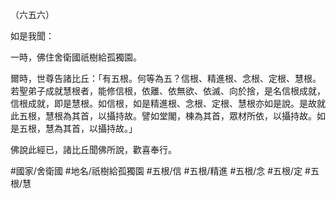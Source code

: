 （六五六）

如是我聞：

一時，佛住舍衛國祇樹給孤獨園。

爾時，世尊告諸比丘：「有五根。何等為五？信根、精進根、念根、定根、慧根。若聖弟子成就慧根者，能修信根，依離、依無欲、依滅、向於捨，是名信根成就，信根成就，即是慧根。如信根，如是精進根、念根、定根、慧根亦如是說。是故就此五根，慧根為其首，以攝持故。譬如堂閣，棟為其首，眾材所依，以攝持故。如是五根，慧為其首，以攝持故。」

佛說此經已，諸比丘聞佛所說，歡喜奉行。

#國家/舍衛國
#地名/祇樹給孤獨園
#五根/信
#五根/精進
#五根/念
#五根/定
#五根/慧
